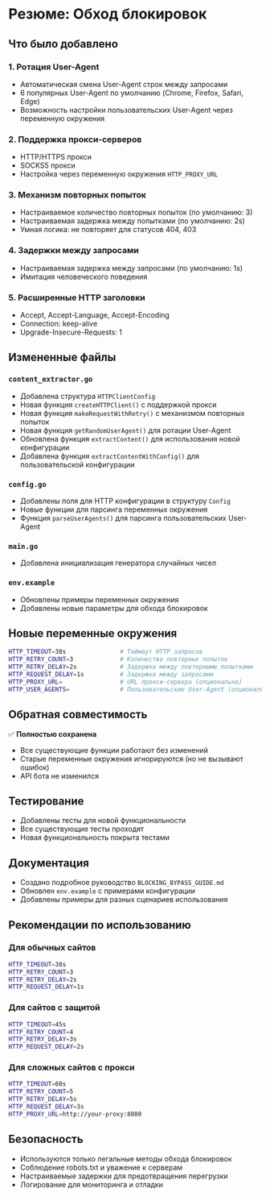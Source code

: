 # Резюме: Обход блокировок

## Что было добавлено

### 1. Ротация User-Agent
- Автоматическая смена User-Agent строк между запросами
- 6 популярных User-Agent по умолчанию (Chrome, Firefox, Safari, Edge)
- Возможность настройки пользовательских User-Agent через переменную окружения

### 2. Поддержка прокси-серверов
- HTTP/HTTPS прокси
- SOCKS5 прокси
- Настройка через переменную окружения `HTTP_PROXY_URL`

### 3. Механизм повторных попыток
- Настраиваемое количество повторных попыток (по умолчанию: 3)
- Настраиваемая задержка между попытками (по умолчанию: 2s)
- Умная логика: не повторяет для статусов 404, 403

### 4. Задержки между запросами
- Настраиваемая задержка между запросами (по умолчанию: 1s)
- Имитация человеческого поведения

### 5. Расширенные HTTP заголовки
- Accept, Accept-Language, Accept-Encoding
- Connection: keep-alive
- Upgrade-Insecure-Requests: 1

## Измененные файлы

### `content_extractor.go`
- Добавлена структура `HTTPClientConfig`
- Новая функция `createHTTPClient()` с поддержкой прокси
- Новая функция `makeRequestWithRetry()` с механизмом повторных попыток
- Новая функция `getRandomUserAgent()` для ротации User-Agent
- Обновлена функция `extractContent()` для использования новой конфигурации
- Добавлена функция `extractContentWithConfig()` для пользовательской конфигурации

### `config.go`
- Добавлены поля для HTTP конфигурации в структуру `Config`
- Новые функции для парсинга переменных окружения
- Функция `parseUserAgents()` для парсинга пользовательских User-Agent

### `main.go`
- Добавлена инициализация генератора случайных чисел

### `env.example`
- Обновлены примеры переменных окружения
- Добавлены новые параметры для обхода блокировок

## Новые переменные окружения

```bash
HTTP_TIMEOUT=30s               # Таймаут HTTP запросов
HTTP_RETRY_COUNT=3             # Количество повторных попыток
HTTP_RETRY_DELAY=2s            # Задержка между повторными попытками
HTTP_REQUEST_DELAY=1s          # Задержка между запросами
HTTP_PROXY_URL=                # URL прокси-сервера (опционально)
HTTP_USER_AGENTS=              # Пользовательские User-Agent (опционально)
```

## Обратная совместимость

✅ **Полностью сохранена**
- Все существующие функции работают без изменений
- Старые переменные окружения игнорируются (но не вызывают ошибок)
- API бота не изменился

## Тестирование

- Добавлены тесты для новой функциональности
- Все существующие тесты проходят
- Новая функциональность покрыта тестами

## Документация

- Создано подробное руководство `BLOCKING_BYPASS_GUIDE.md`
- Обновлен `env.example` с примерами конфигурации
- Добавлены примеры для разных сценариев использования

## Рекомендации по использованию

### Для обычных сайтов
```bash
HTTP_TIMEOUT=30s
HTTP_RETRY_COUNT=3
HTTP_RETRY_DELAY=2s
HTTP_REQUEST_DELAY=1s
```

### Для сайтов с защитой
```bash
HTTP_TIMEOUT=45s
HTTP_RETRY_COUNT=4
HTTP_RETRY_DELAY=3s
HTTP_REQUEST_DELAY=2s
```

### Для сложных сайтов с прокси
```bash
HTTP_TIMEOUT=60s
HTTP_RETRY_COUNT=5
HTTP_RETRY_DELAY=5s
HTTP_REQUEST_DELAY=3s
HTTP_PROXY_URL=http://your-proxy:8080
```

## Безопасность

- Используются только легальные методы обхода блокировок
- Соблюдение robots.txt и уважение к серверам
- Настраиваемые задержки для предотвращения перегрузки
- Логирование для мониторинга и отладки
